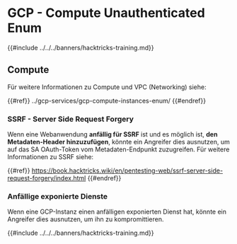 # GCP - Compute Unauthenticated Enum

{{#include ../../../banners/hacktricks-training.md}}

## Compute

Für weitere Informationen zu Compute und VPC (Networking) siehe:

{{#ref}}
../gcp-services/gcp-compute-instances-enum/
{{#endref}}

### SSRF - Server Side Request Forgery

Wenn eine Webanwendung **anfällig für SSRF** ist und es möglich ist, **den Metadaten-Header hinzuzufügen**, könnte ein Angreifer dies ausnutzen, um auf das SA OAuth-Token vom Metadaten-Endpunkt zuzugreifen. Für weitere Informationen zu SSRF siehe:

{{#ref}}
https://book.hacktricks.wiki/en/pentesting-web/ssrf-server-side-request-forgery/index.html
{{#endref}}

### Anfällige exponierte Dienste

Wenn eine GCP-Instanz einen anfälligen exponierten Dienst hat, könnte ein Angreifer dies ausnutzen, um ihn zu kompromittieren.

{{#include ../../../banners/hacktricks-training.md}}
